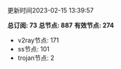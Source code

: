 更新时间2023-02-15 13:39:57

**总订阅: 73**
**总节点: 887**
**有效节点: 274**
- v2ray节点: 171
- ss节点: 101
- trojan节点: 2
